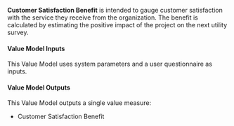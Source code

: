 
**Customer Satisfaction Benefit** is intended to gauge customer satisfaction with the service they receive from the organization. The benefit is calculated by estimating the positive impact of the project on the next utility survey.

#### Value Model Inputs

This Value Model uses system parameters and a user questionnaire as inputs.

#### Value Model Outputs

This Value Model outputs a single value measure:
- Customer Satisfaction Benefit
